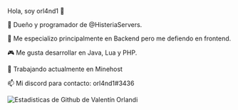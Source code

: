 Hola, soy orl4nd1 👋

🔭 Dueño y programador de @HisteriaServers.

🌱 Me especializo principalmente en Backend pero me defiendo en frontend.

🎮 Me gusta desarrollar en Java, Lua y PHP.

👯 Trabajando actualmente en Minehost

📫 Mi discord para contacto: orl4nd1#3436


![Estadisticas de Github de Valentín Orlandi](https://github-readme-stats.vercel.app/api?username=orl4nd1&show_icons=true&theme=dracula)
